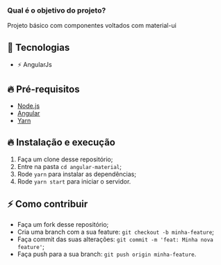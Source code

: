 ### Qual é o objetivo do projeto?

Projeto básico com componentes voltados com material-ui

## 🚀 Tecnologias

- ⚡ AngularJs

## 🔥 Pré-requisitos

- [Node.js](https://nodejs.org/en/)
- [Angular](https://angular.io/)
- [Yarn](https://yarnpkg.com/pt-BR/docs/install)

## 🔥 Instalação e execução

1. Faça um clone desse repositório;
2. Entre na pasta `cd angular-material`;
3. Rode `yarn` para instalar as dependências;
5. Rode `yarn start` para iniciar o servidor.

## ⚡️ Como contribuir

- Faça um fork desse repositório;
- Cria uma branch com a sua feature: `git checkout -b minha-feature`;
- Faça commit das suas alterações: `git commit -m 'feat: Minha nova feature'`;
- Faça push para a sua branch: `git push origin minha-feature`.
